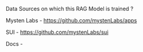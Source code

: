 Data Sources on which this RAG Model is trained ?

Mysten Labs - https://github.com/mystenLabs/apps

SUI - https://github.com/mystenLabs/sui

Docs - 